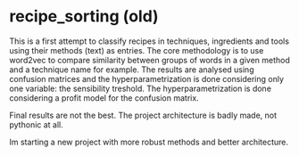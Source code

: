 # recipe_sorting (old)

This is a first attempt to classify recipes in techniques, ingredients and tools using their methods (text) as entries.
The core methodology is to use word2vec to compare similarity between groups of words in a given method and a technique name for example. 
The results are analysed using confusion matrices and the hyperparametrization is done considering only one variable: the sensibility treshold.
The hyperparametrization is done considering a profit model for the confusion matrix.

Final results are not the best.
The project architecture is badly made, not pythonic at all.

Im starting a new project with more robust methods and better architecture.
